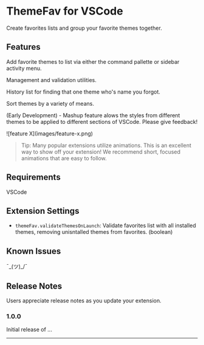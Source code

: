 # ThemeFav for VSCode

Create favorites lists and group your favorite themes together.

## Features

Add favorite themes to list via either the command pallette or sidebar activity menu.

Management and validation utilities.

History list for finding that one theme who's name you forgot.

Sort themes by a variety of means.

(Early Development) - Mashup feature alows the styles from different themes to be applied to different sections of VSCode.   Please give feedback!

\!\[feature X\]\(images/feature-x.png\)



> Tip: Many popular extensions utilize animations. This is an excellent way to show off your extension! We recommend short, focused animations that are easy to follow.

## Requirements

VSCode

## Extension Settings

* `themeFav.validateThemesOnLaunch`: Validate favorites list with all installed themes, removing unisntalled themes from favorites. (boolean)

## Known Issues

¯\_(ツ)_/¯

## Release Notes

Users appreciate release notes as you update your extension.

### 1.0.0

Initial release of ...

-----------------------------------------------------------------------------------------------------------
